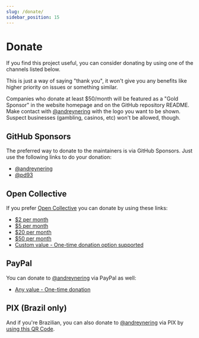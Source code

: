 ```yaml
---
slug: /donate/
sidebar_position: 15
---
```


# Donate

If you find this project useful, you can consider donating by using one of the
channels listed below.

This is just a way of saying "thank you", it won't give you any benefits like
higher priority on issues or something similar.

Companies who donate at least $50/month will be featured as a "Gold Sponsor" in
the website homepage and on the GitHub repository README. Make contact with
[@andreynering] with the logo you want to be shown. Suspect businesses
(gambling, casinos, etc) won't be allowed, though.

## GitHub Sponsors

The preferred way to donate to the maintainers is via GitHub Sponsors. Just use
the following links to do your donation:

- [@andreynering](https://github.com/sponsors/andreynering)
- [@pd93](https://github.com/sponsors/pd93)

## Open Collective

If you prefer [Open Collective](https://opencollective.com/task) you can donate
by using these links:

- [$2 per month](https://opencollective.com/task/contribute/backer-4034/checkout)
- [$5 per month](https://opencollective.com/task/contribute/supporter-8404/checkout)
- [$20 per month](https://opencollective.com/task/contribute/sponsor-4035/checkout)
- [$50 per month](https://opencollective.com/task/contribute/sponsor-28775/checkout)
- [Custom value - One-time donation option supported](https://opencollective.com/task/donate)

## PayPal

You can donate to [@andreynering] via PayPal as well:

- [Any value - One-time donation](https://www.paypal.com/cgi-bin/webscr?cmd=_donations&business=GSVDU63RKG45A&currency_code=USD&source=url)

## PIX (Brazil only)

And if you're Brazilian, you can also donate to [@andreynering] via PIX by
[using this QR Code](/img/pix.png).

<!-- prettier-ignore-start -->
[@andreynering]: https://github.com/andreynering
<!-- prettier-ignore-end -->
